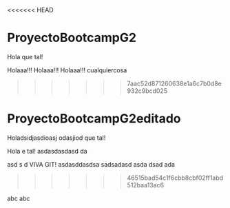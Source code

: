 <<<<<<< HEAD
# ProyectoBootcampG2
Hola  que tal!

Holaaa!!! Holaaa!!! Holaaa!!! cualquiercosa
>>>>>>> 7aac52d871260638e1a6c7b0d8e932c9bcd025
# ProyectoBootcampG2editado
Holadsidjasdioasj odasjiod  que tal!

Hola  e tal!
asdasdasdasd
da

asd
s
d
VIVA GIT!
asdasddasdsa sadsadasd asda dsad ada
>>>>>>> 46515bad54c1f6cbb8cbf02ff1abd512baa13ac6



abc
abc
